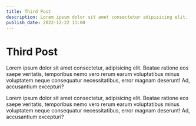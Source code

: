 ```yaml
---
title: Third Post
description: Lorem ipsum dolor sit amet consectetur adipisicing elit.
publish_date: 2022-12-22 11:00
---
```


# Third Post

Lorem ipsum dolor sit amet consectetur, adipisicing elit. Beatae ratione eos saepe veritatis, temporibus nemo vero rerum earum voluptatibus minus voluptatem neque consequatur necessitatibus, error magnam deserunt! Ad, accusantium excepturi?

Lorem ipsum dolor sit amet consectetur, adipisicing elit. Beatae ratione eos saepe veritatis, temporibus nemo vero rerum earum voluptatibus minus voluptatem neque consequatur necessitatibus, error magnam deserunt! Ad, accusantium excepturi?